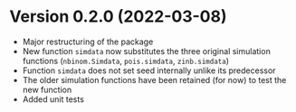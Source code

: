 # Version 0.2.0 (2022-03-08)

- Major restructuring of the package
- New function `simdata` now substitutes the three original simulation functions
  (`nbinom.Simdata`, `pois.simdata`, `zinb.simdata`)
- Function `simdata` does not set seed internally unlike its predecessor
- The older simulation functions have been retained (for now) to test the new function
- Added unit tests
